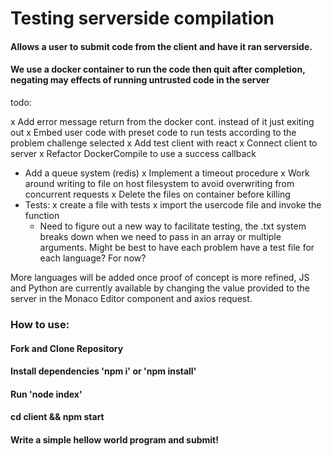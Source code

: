 # Testing serverside compilation

#### Allows a user to submit code from the client and have it ran serverside.

#### We use a docker container to run the code then quit after completion, negating may effects of running untrusted code in the server

todo:

x Add error message return from the docker cont. instead of it just exiting out
x Embed user code with preset code to run tests according to the problem challenge selected
x Add test client with react
x Connect client to server
x Refactor DockerCompile to use a success callback

- Add a queue system (redis)
  x Implement a timeout procedure
  x Work around writing to file on host filesystem to avoid overwriting from concurrent requests
  x Delete the files on container before killing
- Tests:
  x create a file with tests
  x import the usercode file and invoke the function
  - Need to figure out a new way to facilitate testing, the .txt system breaks down when we need to pass in an array or multiple arguments.
    Might be best to have each problem have a test file for each language? For now?

More languages will be added once proof of concept is more refined, JS and Python are currently available by changing
the value provided to the server in the Monaco Editor component and axios request.

### How to use:

#### Fork and Clone Repository

#### Install dependencies 'npm i' or 'npm install'

#### Run 'node index'

#### cd client && npm start

#### Write a simple hellow world program and submit!
